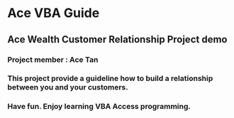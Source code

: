 # Ace VBA Guide
## Ace Wealth Customer Relationship Project demo
### Project member : Ace Tan
### This project provide a guideline how to build a relationship between you and your customers.
### Have fun. Enjoy learning VBA Access programming.
